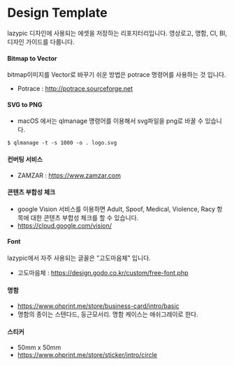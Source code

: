 # Design Template
lazypic 디자인에 사용되는 에셋을 저장하는 리포지터리입니다.
영상로고, 명함, CI, BI, 디자인 가이드를 다룹니다.

#### Bitmap to Vector
bitmap이미지를 Vector로 바꾸기 쉬운 방법은 potrace 명령어를 사용하는 것 입니다.

- Potrace : http://potrace.sourceforge.net

#### SVG to PNG
- macOS 에서는 qlmanage 명령어를 이용해서 svg파일을 png로 바꿀 수 있습니다.

```
$ qlmanage -t -s 1000 -o . logo.svg
```

#### 컨버팅 서비스
- ZAMZAR : https://www.zamzar.com

#### 콘텐츠 부합성 체크
- google Vision 서비스를 이용하면 Adult, Spoof, Medical, Violence, Racy 항목에 대한 콘텐츠 부합성 체크를 할 수 있습니다.
- https://cloud.google.com/vision/

#### Font
lazypic에서 자주 사용되는 글꼴은 "고도마음체" 입니다.

- 고도마음체 : https://design.godo.co.kr/custom/free-font.php

#### 명함
- https://www.ohprint.me/store/business-card/intro/basic
- 명함의 종이는 스텐다드, 둥근모서리. 명함 케이스는 애쉬그레이로 한다.

#### 스티커
- 50mm x 50mm
- https://www.ohprint.me/store/sticker/intro/circle
